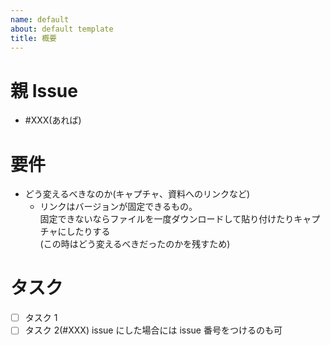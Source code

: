 ```yaml
---
name: default
about: default template
title: 概要
---
```


# 親 Issue

- #XXX(あれば)

# 要件

- どう変えるべきなのか(キャプチャ、資料へのリンクなど)
  - リンクはバージョンが固定できるもの。  
    固定できないならファイルを一度ダウンロードして貼り付けたりキャプチャにしたりする  
    (この時はどう変えるべきだったのかを残すため)

# タスク

- [ ] タスク 1
- [ ] タスク 2(#XXX) issue にした場合には issue 番号をつけるのも可
